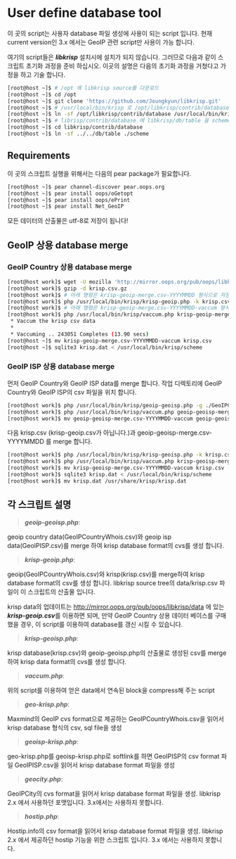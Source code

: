 User define database tool
===

이 곳의 script는 사용자 database 파일 생성에 사용이 되는 script 입니다.
현재 current version인 3.x 에서는 GeoIP 관련 script만 사용이 가능 합니다.

여기의 script들은 ***libkrisp*** 설치시에 설치가 되지 않습니다. 그러므로
다음과 같이 스크립트 초기화 과정을 준비 하십시오. 이곳의 설명은 다음의 
초기화 과정을 거쳤다고 가정을 하고 기술 합니다.

```bash
[root@host ~]$ # /opt 에 libkrisp source를 다운로드
[root@host ~]$ cd /opt
[root@host ~]$ git clone 'https://github.com/Joungkyun/libkrisp.git'
[root@host ~]$ # /usr/local/bin/krisp 로 /opt/libkrisp/contrib/database를 soft link
[root@host ~]$ ln -sf /opt/libkrisp/contrib/database /usr/local/bin/krisp
[root@host ~]$ # librisp/contrib/database 에 libkrisp/db/table 을 scheme 라는 이름으로 soft link
[root@host ~]$ cd libkrisp/contrib/database
[root@host ~]$ ln -sf ../../db/table ./scheme
```

## Requirements

이 곳의 스크립트 실행을 위해서는 다음의 pear package가 필요합니다.

```bash
[root@host ~]$ pear channel-discover pear.oops.org
[root@host ~]$ pear install oops/oGetopt
[root@host ~]$ pear install oops/ePrint
[root@host ~]$ pear install Net_GeoIP
```

모든 데이터의 산출물은 utf-8로 저장이 됩니다!

## GeoIP 상용 database merge

### GeoIP Country 상용 database merge

```bash
[root@host work]$ wget -U mozilla 'http://mirror.oops.org/pub/oops/libkrisp/data/v2/krisp.csv.gz'
[root@host work]$ gzip -d krisp.csv.gz
[root@host work]$ # 아래 명령은 krisp-geoip-merge.csv-YYYYMMDD 형식으로 저장 됨.
[root@host work]$ php /usr/local/bin/krisp/krisp-geoip.php -k krisp.csv -g ./GeoIPCountryWhois.csv
[root@host work]$ # 아래 명령은 krisp-geoip-merge.csv-YYYYMMDD-vaccum 형식으로 저장 됨.
[root@host work]$ php /usr/local/bin/krisp/vaccum.php krisp-geoip-merge.csv-YYYYMMDD
 * Vaccum the krisp csv data
 *
 * Vaccuming .. 243051 Completes (13.90 secs)
[root@host ~]$ mv krisp-geoip-merge.csv-YYYYMMDD-vaccum krisp.csv
[root@host ~]$ sqlite3 krisp.dat < /usr/local/bin/krisp/scheme
```

### GeoIP ISP 상용 database merge

먼저 GeoIP Country와 GeoIP ISP data를 merge 합니다. 작업 디렉토리에 GeoIP Country와 GeoIP ISP의 csv 파일을 위치 합니다.

```bash
[root@host work]$ php /usr/local/bin/krisp/geoip-geoisp.php -g ./GeoIPCountryWhois.csv -i ./GeoIPISP.csv
[root@host work]$ php /usr/local/bin/krisp/vaccum.php geoip-geoisp-merge.csv-YYYYMMDD
[root@host work]$ mv geoip-geoisp-merge.csv-YYYYMMDD-vaccum geoip-geoisp-merge.csv-YYYYMMDD
```

다음 krisp.csv (krisp-geoip.csv가 아닙니다.)과 geoip-geoisp-merge.csv-YYYYMMDD 를 merge 합니다.

```bash
[root@host work]$ php /usr/local/bin/krisp/krisp-geoisp.php -k krisp.csv -g geoip-geoisp-merge.csv-YYYYMMDD
[root@host work]$ php /usr/local/bin/krisp/vaccum.php krisp-geoisp-merge.csv-YYYYMMDD
[root@host work]$ mv krisp-geoisp-merge.csv-YYYYMMDD-vaccum krisp.csv
[root@host work]$ sqlite3 krisp.dat < /usr/local/bin/krisp/scheme
[root@host work]$ mv krisp.dat /usr/share/krisp/krisp.dat
```

## 각 스크립트 설명

> ***geoip-geoisp.php***:

geoip country data(GeoIPCountryWhois.csv)와 geoip isp data(GeoIPISP.csv)를
merge 하여 krisp database format의 cvs를 생성 합니다.

> ***krisp-geoip.php***:

geoip(GeoIPCountryWhois.csv)와 krisp(krisp.csv)를 merge하여 krisp database
format의 csv를 생성 합니다. libkrisp source tree의 data/krisp.csv 파일이 이
스크립트의 산출물 입니다.

krisp data의 업데이트는 http://mirror.oops.org/pub/oops/libkrisp/data 에 있는
***krisp-geoip.csv***를 이용하면 되며, 만약 GeoIP Country 상용 데이터 베이스를
구매했을 경우, 이 script를 이용하여 database를 갱신 시킬 수 있습니다.

> ***krisp-geoisp.php***:

krisp database(krisp.csv)와 geoip-geoisp.php의 산출물로 생성된 csv를 merge
하여 krisp data format의 cvs를 생성 합니다.

> ***vaccum.php***:

위의 script를 이용하여 얻은 data에서 연속된 block을 compress해 주는 script

> ***geo-krisp.php***:

Maxmind의 GeoIP cvs format으로 제공하는 GeoIPCountryWhois.csv을 읽어서 krisp
database 형식의 csv, sql file을 생성

> ***geoisp-krisp.php***:

geo-krisp.php를 geoisp-krisp.php로 softlink를 하면 GeoIPISP의 csv format 파
일 GeoIPISP.csv을 읽어서 krisp database format 파일을 생성

> ***geocity.php***:

GeoIPCity의 cvs format을 읽어서 krisp database format 파일을 생성. libkrisp 2.x
에서 사용하던 포맷입니다. 3.x에서는 사용하지 못합니다.

> ***hostip.php***:

Hostip.info의 csv format을 읽어서 krisp database format 파일을 생성. libkrisp 2.x
에서 제공하던 hostip 기능을 위한 스크립트 입니다. 3.x 에서는 사용하지 못합니다.

